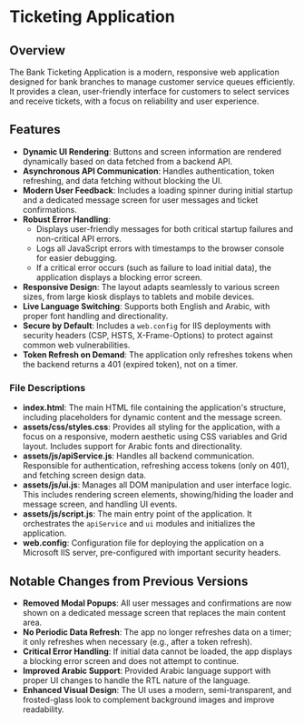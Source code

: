 # Ticketing Application

## Overview
The Bank Ticketing Application is a modern, responsive web application designed for bank branches to manage customer service queues efficiently. It provides a clean, user-friendly interface for customers to select services and receive tickets, with a focus on reliability and user experience.

## Features
- **Dynamic UI Rendering**: Buttons and screen information are rendered dynamically based on data fetched from a backend API.
- **Asynchronous API Communication**: Handles authentication, token refreshing, and data fetching without blocking the UI.
- **Modern User Feedback**: Includes a loading spinner during initial startup and a dedicated message screen for user messages and ticket confirmations.
- **Robust Error Handling**:
    - Displays user-friendly messages for both critical startup failures and non-critical API errors.
    - Logs all JavaScript errors with timestamps to the browser console for easier debugging.
    - If a critical error occurs (such as failure to load initial data), the application displays a blocking error screen.
- **Responsive Design**: The layout adapts seamlessly to various screen sizes, from large kiosk displays to tablets and mobile devices.
- **Live Language Switching**: Supports both English and Arabic, with proper font handling and directionality.
- **Secure by Default**: Includes a `web.config` for IIS deployments with security headers (CSP, HSTS, X-Frame-Options) to protect against common web vulnerabilities.
- **Token Refresh on Demand**: The application only refreshes tokens when the backend returns a 401 (expired token), not on a timer.

### File Descriptions
- **index.html**: The main HTML file containing the application's structure, including placeholders for dynamic content and the message screen.
- **assets/css/styles.css**: Provides all styling for the application, with a focus on a responsive, modern aesthetic using CSS variables and Grid layout. Includes support for Arabic fonts and directionality.
- **assets/js/apiService.js**: Handles all backend communication. Responsible for authentication, refreshing access tokens (only on 401), and fetching screen design data.
- **assets/js/ui.js**: Manages all DOM manipulation and user interface logic. This includes rendering screen elements, showing/hiding the loader and message screen, and handling UI events.
- **assets/js/script.js**: The main entry point of the application. It orchestrates the `apiService` and `ui` modules and initializes the application.
- **web.config**: Configuration file for deploying the application on a Microsoft IIS server, pre-configured with important security headers.

## Notable Changes from Previous Versions
- **Removed Modal Popups**: All user messages and confirmations are now shown on a dedicated message screen that replaces the main content area.
- **No Periodic Data Refresh**: The app no longer refreshes data on a timer; it only refreshes when necessary (e.g., after a token refresh).
- **Critical Error Handling**: If initial data cannot be loaded, the app displays a blocking error screen and does not attempt to continue.
- **Improved Arabic Support**: Provided Arabic language support with proper UI changes to handle the RTL nature of the language.
- **Enhanced Visual Design**: The UI uses a modern, semi-transparent, and frosted-glass look to complement background images and improve readability.


